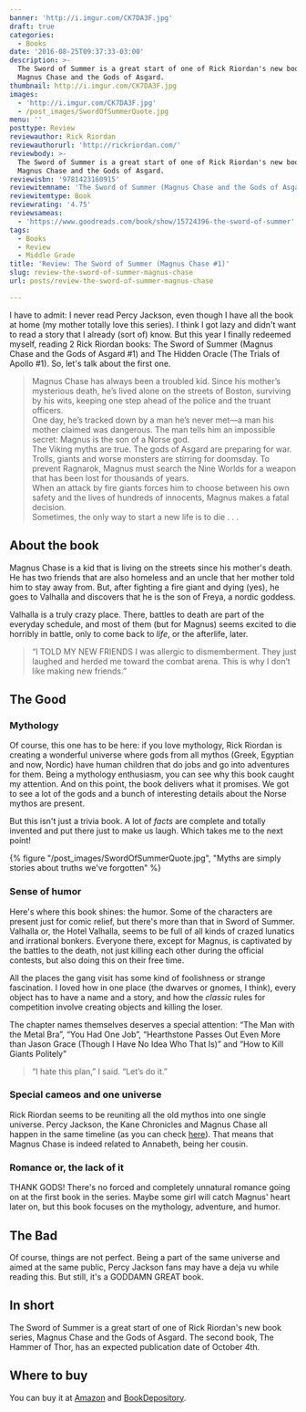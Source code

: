 ```yaml
---
banner: 'http://i.imgur.com/CK7DA3F.jpg'
draft: true
categories:
  - Books
date: '2016-08-25T09:37:33-03:00'
description: >-
  The Sword of Summer is a great start of one of Rick Riordan's new book series,
  Magnus Chase and the Gods of Asgard.
thumbnail: http://i.imgur.com/CK7DA3F.jpg
images:
  - 'http://i.imgur.com/CK7DA3F.jpg'
  - /post_images/SwordOfSummerQuote.jpg
menu: ''
posttype: Review
reviewauthor: Rick Riordan
reviewauthorurl: 'http://rickriordan.com/'
reviewbody: >-
  The Sword of Summer is a great start of one of Rick Riordan's new book series,
  Magnus Chase and the Gods of Asgard.
reviewisbn: '9781423160915'
reviewitemname: 'The Sword of Summer (Magnus Chase and the Gods of Asgard #1)'
reviewitemtype: Book
reviewrating: '4.75'
reviewsameas:
  - 'https://www.goodreads.com/book/show/15724396-the-sword-of-summer'
tags:
  - Books
  - Review
  - Middle Grade
title: 'Review: The Sword of Summer (Magnus Chase #1)'
slug: review-the-sword-of-summer-magnus-chase
url: posts/review-the-sword-of-summer-magnus-chase

---
```


I have to admit: I never read Percy Jackson, even though I have all the book at home (my mother totally love this series). 
I think I got lazy and didn't want to read a story that I already (sort of) know. 
But this year I finally redeemed myself, reading 2 Rick Riordan books: 
The Sword of Summer (Magnus Chase and the Gods of Asgard #1) and The Hidden Oracle (The Trials of Apollo #1). 
So, let's talk about the first one.

<!--more-->

> Magnus Chase has always been a troubled kid. Since his mother’s mysterious death, he’s lived alone on the streets of Boston, 
surviving by his wits, keeping one step ahead of the police and the truant officers.  
One day, he’s tracked down by a man he’s never met—a man his mother claimed was dangerous. 
The man tells him an impossible secret: Magnus is the son of a Norse god.  
The Viking myths are true. The gods of Asgard are preparing for war. 
Trolls, giants and worse monsters are stirring for doomsday. 
To prevent Ragnarok, Magnus must search the Nine Worlds for a weapon that has been lost for thousands of years.  
When an attack by fire giants forces him to choose between his own safety and the lives of hundreds of innocents, Magnus makes a fatal decision.  
Sometimes, the only way to start a new life is to die . . .

## About the book

Magnus Chase is a kid that is living on the streets since his mother's death. 
He has two friends that are also homeless and an uncle that her mother told him to stay away from. 
But, after fighting a fire giant and dying (yes), he goes to Valhalla and discovers that he is the son of Freya, a nordic goddess.

Valhalla is a truly crazy place. 
There, battles to death are part of the everyday schedule, 
and most of them (but for Magnus) seems excited to die horribly in battle, 
only to come back to _life_, or the afterlife, later.

> “I TOLD MY NEW FRIENDS I was allergic to dismemberment. They just laughed and herded me toward the combat arena. 
This is why I don’t like making new friends.”

## The Good

### Mythology

Of course, this one has to be here: if you love mythology, 
Rick Riordan is creating a wonderful universe where gods from all mythos (Greek, Egyptian and now, Nordic) 
have human children that do jobs and go into adventures for them. Being a mythology enthusiasm, 
you can see why this book caught my attention. And on this point, the book delivers what it promises. 
We got to see a lot of the gods and a bunch of interesting details about the Norse mythos are present.

But this isn't just a trivia book. A lot of _facts_ are complete and totally invented and put there just to make us laugh. 
Which takes me to the next point!

{% figure "/post_images/SwordOfSummerQuote.jpg", "Myths are simply stories about truths we've forgotten" %}

### Sense of humor

Here's where this book shines: the humor. Some of the characters are present just for comic relief, 
but there's more than that in Sword of Summer. Valhalla or, the Hotel Valhalla, 
seems to be full of all kinds of crazed lunatics and irrational bonkers. 
Everyone there, except for Magnus, is captivated by the battles to the death, 
not just killing each other during the official contests, but also doing this on their free time.

All the places the gang visit has some kind of foolishness or strange fascination. 
I loved how in one place (the dwarves or gnomes, I think), every object has to have a name and a story, 
and how the _classic_ rules for competition involve creating objects and killing the loser.

The chapter names themselves deserves a special attention: “The Man with the Metal Bra”, “You Had One Job”, 
“Hearthstone Passes Out Even More than Jason Grace (Though I Have No Idea Who That Is)” and “How to Kill Giants Politely”

> “I hate this plan,” I said. “Let’s do it.”

### Special cameos and one universe

Rick Riordan seems to be reuniting all the old mythos into one single universe. 
Percy Jackson, the Kane Chronicles and Magnus Chase all happen in the same timeline 
(as you can check [here](https://snoworld.one/rick-riordans-mythology-timeline-of-events/)). 
That means that Magnus Chase is indeed related to Annabeth, being her cousin.

### Romance or, the lack of it

THANK GODS! There's no forced and completely unnatural romance going on at the first book in the series. 
Maybe some girl will catch Magnus' heart later on, but this book focuses on the mythology, adventure, and humor.

## The Bad

Of course, things are not perfect. Being a part of the same universe and aimed at the same public, 
Percy Jackson fans may have a deja vu while reading this. But still, it's a GODDAMN GREAT book.

## In short

The Sword of Summer is a great start of one of Rick Riordan's new book series, Magnus Chase and the Gods of Asgard. 
The second book, The Hammer of Thor, has an expected publication date of October 4th.

## Where to buy

You can buy it at [Amazon](http://amzn.to/2bJe92D) and 
[BookDepository](http://www.bookdepository.com/search?searchTerm=The+Sword+of+Summer+Magnus+Chase&search=Find+book&a_aid=thiagomgd).
